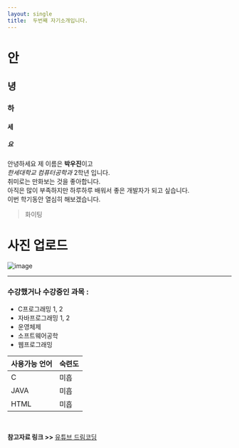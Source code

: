 ```yaml
---
layout: single
title:  두번째 자기소개입니다.
---
```


# 안
## 녕
### 하
#### 세
##### 요

안녕하세요 제 이름은 **박우진**이고 <br>
*한세대학교 컴퓨터공학과* 2학년 입니다. <br>
취미로는 만화보는 것을 좋아합니다. <br>
아직은 많이 부족하지만 하루하루 배워서 좋은 개발자가 되고 싶습니다. <br>
이번 학기동안 열심히 해보겠습니다.

> 화이팅

# 사진 업로드

![image](https://img.etnews.com/news/article/2021/07/23/cms_temp_article_23153814137700.jpg)

___
### 수강했거나 수강중인 과목 :
* C프로그래밍 1, 2
* 자바프로그래밍 1, 2
* 운영체제
* 소프트웨어공학
* 웹프로그래밍

|사용가능 언어|숙련도|
|--|--|
|C|미흡|
|JAVA|미흡|
|HTML|미흡|

<br>

**참고자료 링크 >>** [유튜브 드림코딩](https://www.youtube.com/watch?v=kMEb_BzyUqk)
